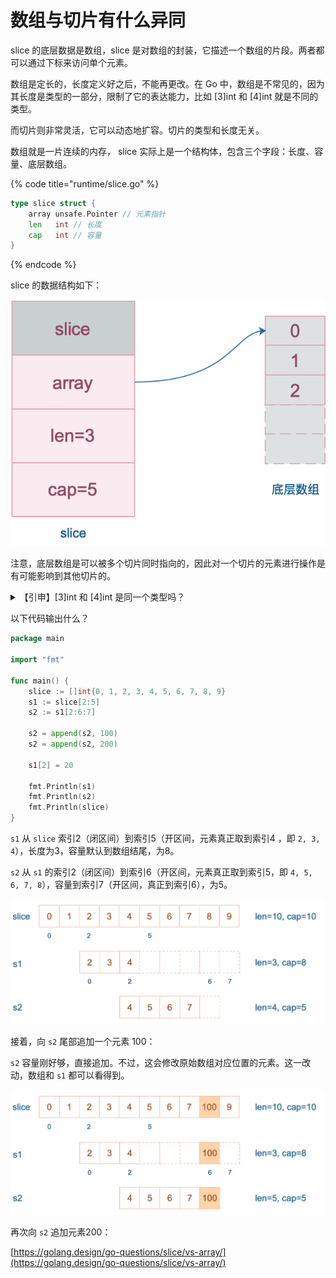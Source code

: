 # 数组与切片有什么异同

slice 的底层数据是数组，slice 是对数组的封装，它描述一个数组的片段。两者都可以通过下标来访问单个元素。

数组是定长的，长度定义好之后，不能再更改。在 Go 中，数组是不常见的，因为其长度是类型的一部分，限制了它的表达能力，比如 \[3]int 和 \[4]int 就是不同的类型。

而切片则非常灵活，它可以动态地扩容。切片的类型和长度无关。

数组就是一片连续的内存， slice 实际上是一个结构体，包含三个字段：长度、容量、底层数组。

{% code title="runtime/slice.go" %}
```go
type slice struct {
	array unsafe.Pointer // 元素指针
	len   int // 长度 
	cap   int // 容量
}
```
{% endcode %}

slice 的数据结构如下：

![](<../.gitbook/assets/image (4).png>)



注意，底层数组是可以被多个切片同时指向的，因此对一个切片的元素进行操作是有可能影响到其他切片的。



<details>

<summary>【引申】[3]int 和 [4]int 是同一个类型吗？</summary>

不是。因为数组的长度是类型的一部分，这是数组与切片不同的一点。

</details>



以下代码输出什么？

```go
package main

import "fmt"

func main() {
	slice := []int{0, 1, 2, 3, 4, 5, 6, 7, 8, 9}
	s1 := slice[2:5]
	s2 := s1[2:6:7]

	s2 = append(s2, 100)
	s2 = append(s2, 200)

	s1[2] = 20

	fmt.Println(s1)
	fmt.Println(s2)
	fmt.Println(slice)
}
```



`s1` 从 `slice` 索引2（闭区间）到索引5（开区间，元素真正取到索引4 ，即 `2, 3, 4`），长度为3，容量默认到数组结尾，为8。&#x20;

`s2` 从 `s1` 的索引2（闭区间）到索引6（开区间，元素真正取到索引5，即 `4, 5, 6, 7, 8`），容量到索引7（开区间，真正到索引6），为5。

![](<../.gitbook/assets/image (1).png>)

接着，向 `s2` 尾部追加一个元素 100：

`s2` 容量刚好够，直接追加。不过，这会修改原始数组对应位置的元素。这一改动，数组和 `s1` 都可以看得到。

![](<../.gitbook/assets/image (2).png>)

再次向 `s2` 追加元素200：

[https://golang.design/go-questions/slice/vs-array/](https://golang.design/go-questions/slice/vs-array/)



